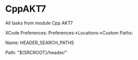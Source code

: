 # CppAKT7
All tasks from module Cpp AKT7

XCode Preferences:
Preferences->Locations->Custom Paths:

Name: HEADER_SEARCH_PATHS

Path: "${SRCROOT}/header/"
